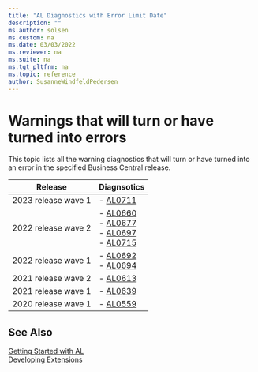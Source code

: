 ```yaml
---
title: "AL Diagnostics with Error Limit Date"
description: ""
ms.author: solsen
ms.custom: na
ms.date: 03/03/2022
ms.reviewer: na
ms.suite: na
ms.tgt_pltfrm: na
ms.topic: reference
author: SusanneWindfeldPedersen
---
```

[//]: # (START>DO_NOT_EDIT)
[//]: # (IMPORTANT:Do not edit any of the content between here and the END>DO_NOT_EDIT.)
[//]: # (Any modifications should be made in the .xml files in the ModernDev repo.)

# Warnings that will turn or have turned into errors

This topic lists all the warning diagnostics that will turn or have turned into an error in the specified Business Central release.

|Release|Diagnsotics|
|---------|-----------|
|2023 release wave 1|- [AL0711](diagnostic-al711.md)<br/>|
|2022 release wave 2|- [AL0660](diagnostic-al660.md)<br/>- [AL0677](diagnostic-al677.md)<br/>- [AL0697](diagnostic-al697.md)<br/>- [AL0715](diagnostic-al715.md)<br/>|
|2022 release wave 1|- [AL0692](diagnostic-al692.md)<br/>- [AL0694](diagnostic-al694.md)<br/>|
|2021 release wave 2|- [AL0613](diagnostic-al613.md)<br/>|
|2021 release wave 1|- [AL0639](diagnostic-al639.md)<br/>|
|2020 release wave 1|- [AL0559](diagnostic-al559.md)<br/>|

[//]: # (IMPORTANT: END>DO_NOT_EDIT)
## See Also  
[Getting Started with AL](../devenv-get-started.md)  
[Developing Extensions](../devenv-dev-overview.md)  